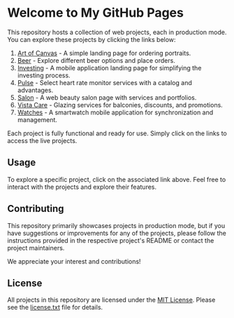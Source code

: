# Welcome to My GitHub Pages

This repository hosts a collection of web projects, each in production mode. You can explore these projects by clicking the links below:

1. [Art of Canvas](https://deynao1996.github.io/art-of-canvas) - A simple landing page for ordering portraits.
2. [Beer](https://deynao1996.github.io/beer) - Explore different beer options and place orders.
3. [Investing](https://deynao1996.github.io/investing) - A mobile application landing page for simplifying the investing process.
4. [Pulse](https://deynao1996.github.io/pulse) - Select heart rate monitor services with a catalog and advantages.
5. [Salon](https://deynao1996.github.io/salon) - A web beauty salon page with services and portfolios.
6. [Vista Care](https://deynao1996.github.io/vista-care) - Glazing services for balconies, discounts, and promotions.
7. [Watches](https://deynao1996.github.io/watches) - A smartwatch mobile application for synchronization and management.

Each project is fully functional and ready for use. Simply click on the links to access the live projects.

## Usage

To explore a specific project, click on the associated link above. Feel free to interact with the projects and explore their features.

## Contributing

This repository primarily showcases projects in production mode, but if you have suggestions or improvements for any of the projects, please follow the instructions provided in the respective project's README or contact the project maintainers.

We appreciate your interest and contributions!

## License

All projects in this repository are licensed under the [MIT License](https://github.com/Deynao1996/landings/blob/main/license.txt). Please see the [license.txt](https://github.com/Deynao1996/landings/blob/main/license.txt) file for details.


